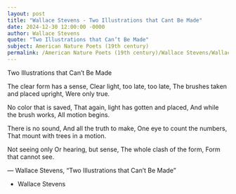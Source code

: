 ```yaml
---
layout: post
title: "Wallace Stevens - Two Illustrations that Cant Be Made"
date: 2024-12-30 12:00:00 -0000
author: Wallace Stevens
quote: "Two Illustrations that Can’t Be Made"
subject: American Nature Poets (19th century)
permalink: /American Nature Poets (19th century)/Wallace Stevens/Wallace Stevens - Two Illustrations that Cant Be Made
---
```


Two Illustrations that Can’t Be Made

The clear form has a sense,
   Clear light, too late, too late,
The brushes taken and placed upright,
   Were only true.

No color that is saved,
   That again, light has gotten and placed,
   And while the brush works,
All motion begins.

There is no sound,
   And all the truth to make,
One eye to count the numbers,
   That mount with trees in a motion.

Not seeing only
   Or hearing, but sense,
The whole clash of the form,
   Form that cannot see.


— Wallace Stevens, “Two Illustrations that Can’t Be Made”

- Wallace Stevens

